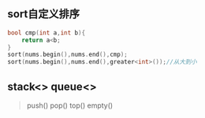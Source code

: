 ## sort自定义排序
```cpp
bool cmp(int a,int b){
    return a<b;
}
sort(nums.begin(),nums.end(),cmp);
sort(nums.begin(),nums.end(),greater<int>());//从大到小
```
## stack<> queue<>  
> push() pop() top() empty()